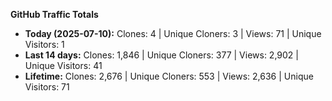 
**GitHub Traffic Totals**

- **Today (2025-07-10):** Clones: 4 | Unique Cloners: 3 | Views: 71 | Unique Visitors: 1
- **Last 14 days:** Clones: 1,846 | Unique Cloners: 377 | Views: 2,902 | Unique Visitors: 41
- **Lifetime:** Clones: 2,676 | Unique Cloners: 553 | Views: 2,636 | Unique Visitors: 71
